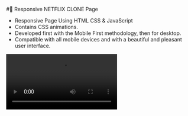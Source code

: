 #👻 Responsive NETFLIX CLONE Page
- Responsive Page Using HTML CSS & JavaScript
- Contains CSS animations.
- Developed first with the Mobile First methodology, then for desktop.
- Compatible with all mobile devices and with a beautiful and pleasant user interface.

![preview.mp4](/preview.mp4)
